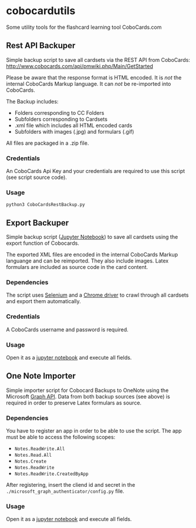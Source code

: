 # cobocardutils
Some utility tools for the flashcard learning tool CoboCards.com

## Rest API Backuper

Simple backup script to save all cardsets via the REST API from CoboCards: http://www.cobocards.com/api/pmwiki.php/Main/GetStarted

Please be aware that the response format is HTML encoded. It is *not* the internal CoboCards Markup language.  It can *not* be re-imported into CoboCards. 

The Backup includes:
* Folders corresponding to CC Folders
* Subfolders corresponding to Cardsets
* .xml file which includes all HTML encoded cards
* Subfolders with images (.jpg) and formulars (.gif)

All files are packaged in a .zip file.

### Credentials

An CoboCards Api Key and your credentials are required to use this script (see script source code).

### Usage

`python3 CoboCardsRestBackup.py`

## Export Backuper

Simple backup script ([Jupyter Notebook](https://jupyter.org/)) to save all cardsets using the export function of Cobocards.

The exported XML files are encoded in the internal CoboCards Markup languange and can be reimported. They also include images. Latex formulars are included as source code in the card content.

### Dependencies

The script uses [Selenium](https://selenium-python.readthedocs.io/) and a [Chrome driver](https://chromedriver.storage.googleapis.com/index.html) to crawl through all cardsets and export them automatically.

### Credentials

A CoboCards username and password is required.

### Usage

Open it as a [jupyter notebook](https://jupyter.org/) and execute all fields.

##  One Note Importer

Simple importer script for Cobocard Backups to OneNote using the Microsoft [Graph API](http://graph.microsoft.com/). Data from both backup sources (see above) is required in order to preserve Latex formulars as source.

### Dependencies

You have to register an app in order to be able to use the script. The app must be able to access the following scopes: 

* `Notes.ReadWrite.All`
* `Notes.Read.All`
* `Notes.Create`
* `Notes.ReadWrite`
* `Notes.ReadWrite.CreatedByApp`

After registering, insert the cliend id and secret in the `./microsoft_graph_authenticator/config.py` file. 

### Usage

Open it as a [jupyter notebook](https://jupyter.org/) and execute all fields.
